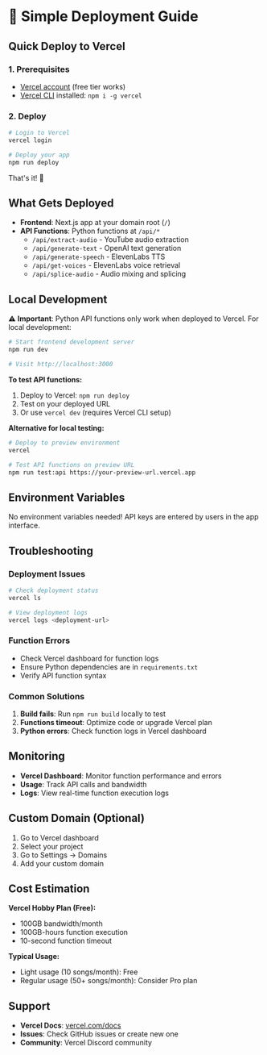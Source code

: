 # 🚀 Simple Deployment Guide

## Quick Deploy to Vercel

### 1. Prerequisites
- [Vercel account](https://vercel.com) (free tier works)
- [Vercel CLI](https://vercel.com/cli) installed: `npm i -g vercel`

### 2. Deploy
```bash
# Login to Vercel
vercel login

# Deploy your app
npm run deploy
```

That's it! 🎉

## What Gets Deployed

- **Frontend**: Next.js app at your domain root (`/`)
- **API Functions**: Python functions at `/api/*`
  - `/api/extract-audio` - YouTube audio extraction
  - `/api/generate-text` - OpenAI text generation  
  - `/api/generate-speech` - ElevenLabs TTS
  - `/api/get-voices` - ElevenLabs voice retrieval
  - `/api/splice-audio` - Audio mixing and splicing

## Local Development

⚠️ **Important**: Python API functions only work when deployed to Vercel. For local development:

```bash
# Start frontend development server
npm run dev

# Visit http://localhost:3000
```

**To test API functions:**
1. Deploy to Vercel: `npm run deploy`
2. Test on your deployed URL
3. Or use `vercel dev` (requires Vercel CLI setup)

**Alternative for local testing:**
```bash
# Deploy to preview environment
vercel

# Test API functions on preview URL
npm run test:api https://your-preview-url.vercel.app
```

## Environment Variables

No environment variables needed! API keys are entered by users in the app interface.

## Troubleshooting

### Deployment Issues
```bash
# Check deployment status
vercel ls

# View deployment logs
vercel logs <deployment-url>
```

### Function Errors
- Check Vercel dashboard for function logs
- Ensure Python dependencies are in `requirements.txt`
- Verify API function syntax

### Common Solutions
1. **Build fails**: Run `npm run build` locally to test
2. **Functions timeout**: Optimize code or upgrade Vercel plan
3. **Python errors**: Check function logs in Vercel dashboard

## Monitoring

- **Vercel Dashboard**: Monitor function performance and errors
- **Usage**: Track API calls and bandwidth
- **Logs**: View real-time function execution logs

## Custom Domain (Optional)

1. Go to Vercel dashboard
2. Select your project
3. Go to Settings → Domains
4. Add your custom domain

## Cost Estimation

**Vercel Hobby Plan (Free):**
- 100GB bandwidth/month
- 100GB-hours function execution
- 10-second function timeout

**Typical Usage:**
- Light usage (10 songs/month): Free
- Regular usage (50+ songs/month): Consider Pro plan

## Support

- **Vercel Docs**: [vercel.com/docs](https://vercel.com/docs)
- **Issues**: Check GitHub issues or create new one
- **Community**: Vercel Discord community
